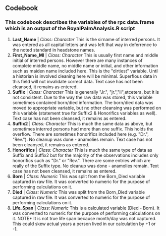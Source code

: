 ## Codebook
### This codebook describes the variables of the rpc data.frame which is an output of the RoyalPalmAnalysis.R script     
1. **Last_Name** | *Class: Character* This is the sirname of interred persons.  It was entered as all capital letters and was left that way in deferrence to the noted standard in headstone names.
2. **First_Name_MI** | *Class: Character* This is usually first name and middle initial of interred persons. However there are many instances of complete middle name, no middle name or initial, and other information such as maiden name included here.  This is the "dirtiest" variable.  Until a historian is involved cleaning here will be minimal.  Superflous data in this field will not invalidate correct data.  Text case has not been cleansed, it remains as entered.
3. **Suffix** | *Class: Character* This is generally "Jr.", "jr.","II",etcetera, but it is not consistent.  Due to the way the raw data was stored, this variable sometimes contained born/died information.  The born/died data was moved to appropriate variable, but no other cleansing was performed on this variable (statement true for Suffix2 & Honorifics variables as well). Text case has not been cleansed, it remains as entered.
4. **Suffix2** | *Class: Character* This is much the same data as above, but sometimes interred persons had more than one suffix.  This holds the overflow.  There are sometimes honorifics included here (e.g. "Dr.", "Rev.").  No cleanup was done - anamolies remain. Text case has not been cleansed, it remains as entered.
5. **Honorifics** | *Class: Character* This is much the same type of data as Suffix and Suffix2 but for the majority of the observations includes only honorifics such as "Dr." or "Rev.".  There are some entries which are really of the Suffix type. No cleanup was done - anamolies remain. Text case has not been cleansed, it remains as entered.
6. **Born** | *Class: Numeric* This was split from the Born_Died variable captured in raw file.  It was converted to numeric for the purpose of performing calculations on it.
7. **Died** | *Class: Numeric* This was split from the Born_Died variable captured in raw file.  It was converted to numeric for the purpose of performing calculations on it.
8. **Life_Span** | *Class: Numeric* This is a calculated variable (Died - Born).  It was converted to numeric for the purpose of performing calculations on it. NOTE* It is not true life span because month/day was not captured.  This could skew actual years a person lived in our calculation by +1 or -1.
